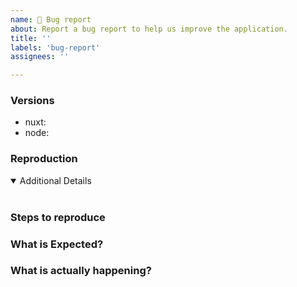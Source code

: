```yaml
---
name: 🚨 Bug report
about: Report a bug report to help us improve the application.
title: ''
labels: 'bug-report'
assignees: ''

---
```


<!-- 💚 Thanks for your time to make Nuxt better with your feedbacks 💚

**IMPORTANT** Before reporting a bug:

- Please make sure that you have read through the documentation.
- If issue is related to a module please create the issue in corresponding repository
- Ensure using latest version of master package. See 

👍 A properly detailed bug report can save a LOT of time and help fixing issues as soon as possible.
-->

### Versions

- nuxt: <!-- ex: v2.13.0 -->
- node: <!-- ex: v12.14.0 -->

### Reproduction

<!--
Link to a minimal test case based on one of:
- Codesandbox: https://codesandbox.io/
- A GitHub repository that can reproduce the bug
Without a reproduction, it is so hard to address problem :(
-->

<details open>
<summary>Additional Details</summary>
<br>
<!-- Attaching configuration, dependencies, logs or code snippets would help to find the issue -->
</details>

### Steps to reproduce


### What is Expected?


### What is actually happening?
